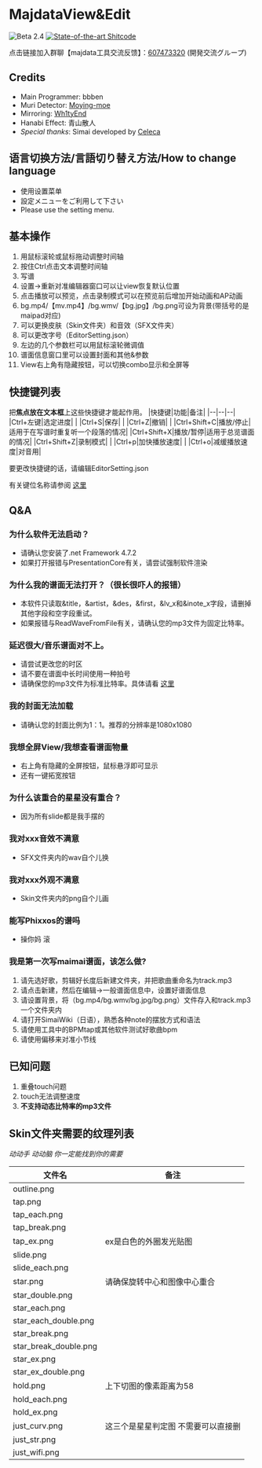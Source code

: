 # MajdataView&Edit
![Beta 2.4](https://img.shields.io/static/v1?label=Beta&message=2.4&color=546875)
[![State-of-the-art Shitcode](https://img.shields.io/static/v1?label=State-of-the-art&message=Shitcode&color=7B5804)](https://github.com/trekhleb/state-of-the-art-shitcode)

点击链接加入群聊【majdata工具交流反馈】：[607473320](https://jq.qq.com/?_wv=1027&k=TV6EGwC2)
(開発交流グループ)

## Credits
- Main Programmer: bbben
- Muri Detector: [Moying-moe](https://github.com/Moying-moe/maimaiMuriDetector)
- Mirroring: [Wh1tyEnd](https://github.com/Wh1tyEnd)
- Hanabi Effect: 青山散人
- *Special thanks*: Simai developed by [Celeca](https://twitter.com/formiku39854)

## 语言切换方法/言語切り替え方法/How to change language
- 使用设置菜单
- 設定メニューをご利用して下さい
- Please use the setting menu.

## 基本操作
1. 用鼠标滚轮或鼠标拖动调整时间轴
2. 按住Ctrl点击文本调整时间轴
3. 写谱
4. 设置->重新对准编辑器窗口可以让view恢复默认位置
5. 点击播放可以预览，点击录制模式可以在预览前后增加开始动画和AP动画
6. bg.mp4/【mv.mp4】/bg.wmv/【bg.jpg】/bg.png可设为背景(带括号的是maipad对应)
7. 可以更换皮肤（Skin文件夹）和音效（SFX文件夹）
8. 可以更改字号（EditorSetting.json）
9. 左边的几个参数栏可以用鼠标滚轮微调值
10. 谱面信息窗口里可以设置封面和其他&参数
11. View右上角有隐藏按钮，可以切换combo显示和全屏等

## 快捷键列表
把**焦点放在文本框**上这些快捷键才能起作用。
|快捷键|功能|备注|
|--|--|--|
|Ctrl+左键|选定进度| |
|Ctrl+S|保存| |
|Ctrl+Z|撤销| |
|Ctrl+Shift+C|播放/停止|适用于在写谱时重复听一个段落的情况|
|Ctrl+Shift+X|播放/暂停|适用于总览谱面的情况|
|Ctrl+Shift+Z|录制模式| |
|Ctrl+p|加快播放速度| |
|Ctrl+o|减缓播放速度|对音用|

要更改快捷键的话，请编辑EditorSetting.json

有关键位名称请参阅 [这里](https://docs.microsoft.com/zh-cn/dotnet/api/system.windows.input.key)

## Q&A

### 为什么软件无法启动？
- 请确认您安装了.net Framework 4.7.2
- 如果打开报错与PresentationCore有关，请尝试强制软件渲染

### 为什么我的谱面无法打开？（很长很吓人的报错）
- 本软件只读取&title，&artist，&des，&first，&lv_x和&inote_x字段，请删掉其他字段和空字段重试。
- 如果报错与ReadWaveFromFile有关，请确认您的mp3文件为固定比特率。

### 延迟很大/音乐谱面对不上。
- 请尝试更改您的时区
- 请不要在谱面中长时间使用一种拍号
- 请确保您的mp3文件为标准比特率。具体请看 [这里](https://github.com/LingFeng-bbben/MajdataEdit/issues/26)

### 我的封面无法加载
- 请确认您的封面比例为1：1。推荐的分辨率是1080x1080

### 我想全屏View/我想查看谱面物量
- 右上角有隐藏的全屏按钮，鼠标悬浮即可显示
- 还有一键拓宽按钮

### 为什么该重合的星星没有重合？
- 因为所有slide都是我手摆的

### 我对xxx音效不满意
- SFX文件夹内的wav自个儿换

### 我对xxx外观不满意
- Skin文件夹内的png自个儿画

### 能写Phixxos的谱吗
- 操你妈 滚

### 我是第一次写maimai谱面，该怎么做?
1. 请先选好歌，剪辑好长度后新建文件夹，并把歌曲重命名为track.mp3
2. 请点击新建，然后在编辑->一般谱面信息中，设置好谱面信息
3. 请设置背景，将（bg.mp4/bg.wmv/bg.jpg/bg.png）文件存入和track.mp3一个文件夹内
4. 请打开SimaiWiki（日语），熟悉各种note的摆放方式和语法
5. 请使用工具中的BPMtap或其他软件测试好歌曲bpm
6. 请使用偏移来对准小节线

## 已知问题
1. 重叠touch问题
2. touch无法调整速度
3. **不支持动态比特率的mp3文件**

## Skin文件夹需要的纹理列表

*动动手 动动脑 你一定能找到你的需要*

|文件名|备注|
|--|--|
|outline.png
|tap.png
|tap_each.png
|tap_break.png
|tap_ex.png|ex是白色的外圈发光贴图|
|slide.png
|slide_each.png
|star.png|请确保旋转中心和图像中心重合|
|star_double.png
|star_each.png
|star_each_double.png
|star_break.png
|star_break_double.png
|star_ex.png
|star_ex_double.png
|hold.png|上下切图的像素距离为58|
|hold_each.png
|hold_ex.png
|just_curv.png|这三个是星星判定图 不需要可以直接删|
|just_str.png
|just_wifi.png
